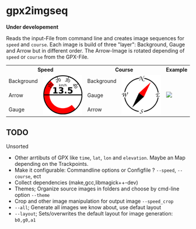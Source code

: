# gpx2imgseq

**Under developement**

Reads the input-File from command line and creates image sequences for `speed` and `course`.
Each image is build of three "layer": Background, Gauge and Arrow but in different order.
The Arrow-Image is rotated depending of `speed` or `course` from the GPX-File.

<table>
  <tr>
    <th colspan="2">Speed</th>
    <th colspan="2">Course</th>
    <th colspan="2">Example</th>
  </tr>
  <tr>
    <td>Background</td>
    <td rowspan="3"><img src="/misc/speed.png?raw=true" width="128"></td>
    <td>Background</td>
    <td rowspan="3"><img src="/misc/course.png?raw=true" width="128"></td>
    <td rowspan="3"><img src="/misc/example.gif?raw=true" width="256"></td>
  </tr>
  <tr>
    <td>Arrow</td>
    <td>Gauge</td>
  </tr>
  <tr>
    <td>Gauge</td>
    <td>Arrow</td>
  </tr>
</table>


## TODO

Unsorted
- Other arrtibuts of GPX like `time`, `lat`, `lon` and `elevation`. Maybe an Map depending on the Trackpoints.
- Make it configurable: Commandline options or Configfile ? `--speed`, `--course`, ect
- Collect dependencies (make,gcc,libmagick++-dev)
- Themes; Organize source images in folders and choose by cmd-line option `--theme`
- Crop and other image manipulation for output image `--speed_crop`
- `--all`; Generate all images we know about, use defaut layout
- `--layout`; Sets/overwrites the default layout for image generation: `b0,g0,a1`


